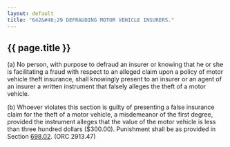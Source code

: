 ```yaml
---
layout: default 
title: "642&#46;29 DEFRAUDING MOTOR VEHICLE INSURERS."
---
```


{{ page.title }}
----------------

​(a) No person, with purpose to defraud an insurer or knowing that he or
she is facilitating a fraud with respect to an alleged claim upon a
policy of motor vehicle theft insurance, shall knowingly present to an
insurer or an agent of an insurer a written instrument that falsely
alleges the theft of a motor vehicle.

​(b) Whoever violates this section is guilty of presenting a false
insurance claim for the theft of a motor vehicle, a misdemeanor of the
first degree, provided the instrument alleges that the value of the
motor vehicle is less than three hundred dollars (\$300.00). Punishment
shall be as provided in Section [698.02](38e2f631.html). (ORC 2913.47)
